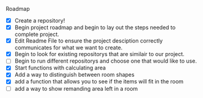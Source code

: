 Roadmap
- [x] Create a repository!
- [x] Begin project roadmap and begin to lay out the steps needed to complete project.
- [x] Edit Readme File to ensure the project desciption correctly communicates for what we want to create.
- [x] Begin to look for existing repositorys that are similair to our project.
- [ ] Begin to run different repositorys and choose one that would like to use.
- [x] Start functions with calculating area
- [x] Add a way to distinguish between room shapes
- [x] add a function that allows you to see if the items will fit in the room
- [ ] add a way to show remanding area left in a room
